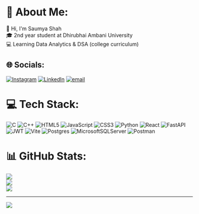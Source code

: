 # 💫 About Me:
👋 Hi, I'm Saumya Shah<br>🎓 2nd year student at Dhirubhai Ambani University<br>💻 Learning Data Analytics & DSA (college curriculum)


## 🌐 Socials:
[![Instagram](https://img.shields.io/badge/Instagram-%23E4405F.svg?logo=Instagram&logoColor=white)](https://instagram.com/saumyashah05) [![LinkedIn](https://img.shields.io/badge/LinkedIn-%230077B5.svg?logo=linkedin&logoColor=white)](https://linkedin.com/in/Saumya-Shah-5bb8602b4) [![email](https://img.shields.io/badge/Email-D14836?logo=gmail&logoColor=white)](mailto:4784stkabirnav@gmail.com) 

# 💻 Tech Stack:
![C](https://img.shields.io/badge/c-%2300599C.svg?style=flat&logo=c&logoColor=white) ![C++](https://img.shields.io/badge/c++-%2300599C.svg?style=flat&logo=c%2B%2B&logoColor=white) ![HTML5](https://img.shields.io/badge/html5-%23E34F26.svg?style=flat&logo=html5&logoColor=white) ![JavaScript](https://img.shields.io/badge/javascript-%23323330.svg?style=flat&logo=javascript&logoColor=%23F7DF1E) ![CSS3](https://img.shields.io/badge/css3-%231572B6.svg?style=flat&logo=css3&logoColor=white) ![Python](https://img.shields.io/badge/python-3670A0?style=flat&logo=python&logoColor=ffdd54) ![React](https://img.shields.io/badge/react-%2320232a.svg?style=flat&logo=react&logoColor=%2361DAFB) ![FastAPI](https://img.shields.io/badge/FastAPI-005571?style=flat&logo=fastapi) ![JWT](https://img.shields.io/badge/JWT-black?style=flat&logo=JSON%20web%20tokens) ![Vite](https://img.shields.io/badge/vite-%23646CFF.svg?style=flat&logo=vite&logoColor=white) ![Postgres](https://img.shields.io/badge/postgres-%23316192.svg?style=flat&logo=postgresql&logoColor=white) ![MicrosoftSQLServer](https://img.shields.io/badge/Microsoft%20SQL%20Server-CC2927?style=flat&logo=microsoft%20sql%20server&logoColor=white) ![Postman](https://img.shields.io/badge/Postman-FF6C37?style=flat&logo=postman&logoColor=white)
# 📊 GitHub Stats:
![](https://github-readme-stats.vercel.app/api?username=saumyashah0510&theme=shadow_blue&hide_border=false&include_all_commits=true&count_private=false)<br/>
![](https://nirzak-streak-stats.vercel.app/?user=saumyashah0510&theme=shadow_blue&hide_border=false)<br/>
![](https://github-readme-stats.vercel.app/api/top-langs/?username=saumyashah0510&theme=shadow_blue&hide_border=false&include_all_commits=true&count_private=false&layout=compact)

---
[![](https://visitcount.itsvg.in/api?id=saumyashah0510&icon=0&color=0)](https://visitcount.itsvg.in)

<!-- Proudly created with GPRM ( https://gprm.itsvg.in ) -->
